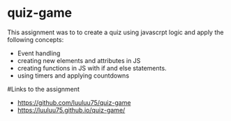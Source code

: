 # quiz-game

This assignment was to to create a quiz using javascrpt logic and apply the following concepts:
- Event handling
- creating new elements and attributes in JS
- creating functions in JS with if and else statements.
- using timers and applying countdowns

#Links to the assignment
- https://github.com/luuluu75/quiz-game
- https://luuluu75.github.io/quiz-game/
